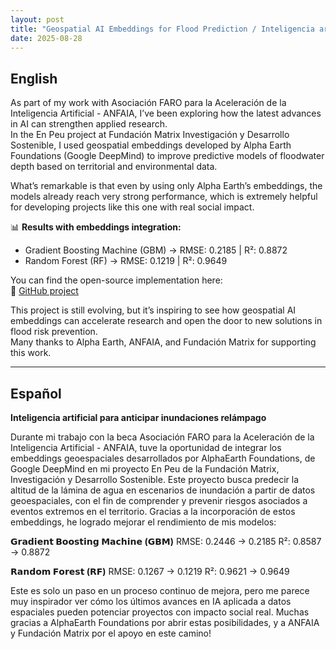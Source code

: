```yaml
---
layout: post
title: "Geospatial AI Embeddings for Flood Prediction / Inteligencia artificial para anticipar inundaciones relámpago"
date: 2025-08-28
---
```




## English



As part of my work with Asociación FARO para la Aceleración de la Inteligencia Artificial - ANFAIA, I’ve been exploring how the latest advances in AI can strengthen applied research.  
In the En Peu project at Fundación Matrix Investigación y Desarrollo Sostenible, I used geospatial embeddings developed by Alpha Earth Foundations (Google DeepMind) to improve predictive models of floodwater depth based on territorial and environmental data.



What’s remarkable is that even by using only Alpha Earth’s embeddings, the models already reach very strong performance, which is extremely helpful for developing projects like this one with real social impact.



📊 **Results with embeddings integration:**  
- Gradient Boosting Machine (GBM) → RMSE: 0.2185 | R²: 0.8872  
- Random Forest (RF) → RMSE: 0.1219 | R²: 0.9649



You can find the open-source implementation here:  
🔗 [GitHub project](https://lnkd.in/d54jNUgU)



This project is still evolving, but it’s inspiring to see how geospatial AI embeddings can accelerate research and open the door to new solutions in flood risk prevention.  
Many thanks to Alpha Earth, ANFAIA, and Fundación Matrix for supporting this work.



---



## Español




**Inteligencia artificial para anticipar inundaciones relámpago**



Durante mi trabajo con la beca Asociación FARO para la Aceleración de la Inteligencia Artificial - ANFAIA, tuve la oportunidad de integrar los embeddings geoespaciales desarrollados por AlphaEarth Foundations, de Google DeepMind en mi proyecto En Peu de la Fundación Matrix, Investigación y Desarrollo Sostenible.
Este proyecto busca predecir la altitud de la lámina de agua en escenarios de inundación a partir de datos geoespaciales, con el fin de comprender y prevenir riesgos asociados a eventos extremos en el territorio.
Gracias a la incorporación de estos embeddings, he logrado mejorar el rendimiento de mis modelos:



**𝗚𝗿𝗮𝗱𝗶𝗲𝗻𝘁 𝗕𝗼𝗼𝘀𝘁𝗶𝗻𝗴 𝗠𝗮𝗰𝗵𝗶𝗻𝗲 (𝗚𝗕𝗠)**
RMSE: 0.2446 → 0.2185
R²: 0.8587 → 0.8872



**𝗥𝗮𝗻𝗱𝗼𝗺 𝗙𝗼𝗿𝗲𝘀𝘁 (𝗥𝗙)**
RMSE: 0.1267 → 0.1219
R²: 0.9621 → 0.9649


Este es solo un paso en un proceso continuo de mejora, pero me parece muy inspirador ver cómo los últimos avances en IA aplicada a datos espaciales pueden potenciar proyectos con impacto social real.
Muchas gracias a AlphaEarth Foundations por abrir estas posibilidades, y a ANFAIA y Fundación Matrix por el apoyo en este camino! 
